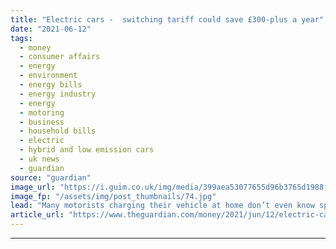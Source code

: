 ```yaml
---
title: "Electric cars -  switching tariff could save £300-plus a year"
date: "2021-06-12"
tags: 
  - money
  - consumer affairs
  - energy
  - environment
  - energy bills
  - energy industry
  - energy
  - motoring
  - business
  - household bills
  - electric
  - hybrid and low emission cars
  - uk news
  - guardian
source: "guardian"
image_url: "https://i.guim.co.uk/img/media/399aea53077655d96b3765d1988f6ae011f65c40/0_458_4447_2669/master/4447.jpg?width=460&quality=85&auto=format&fit=max&s=a3eb6d1810c2180adb15509104d43dfa"
image_fp: "/assets/img/post_thumbnails/74.jpg"
lead: "Many motorists charging their vehicle at home don’t even know special cost-cutting deals existYou’ve taken delivery of a shiny new electric car, and the plug-in charger is being installed next week. You’re almost ready to go – just don’t forget to sw..."
article_url: "https://www.theguardian.com/money/2021/jun/12/electric-cars-switching-specialist-tariff-save-deals"
---
```


---
